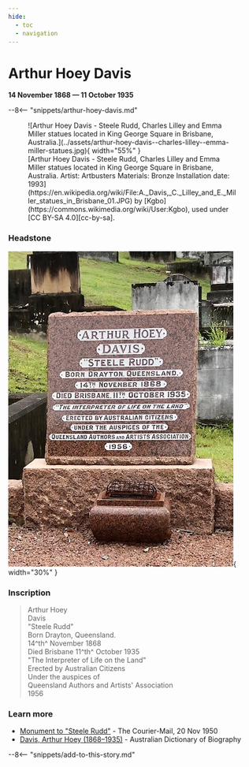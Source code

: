 ```yaml
---
hide:
  - toc
  - navigation 
---
```


# Arthur Hoey Davis

**14 November 1868 — 11 October 1935**


--8<-- "snippets/arthur-hoey-davis.md"

<figure markdown>
  ![Arthur Hoey Davis - Steele Rudd, Charles Lilley and Emma Miller statues located in King George Square in Brisbane, Australia.](../assets/arthur-hoey-davis--charles-lilley--emma-miller-statues.jpg){ width="55%" }
  <figcaption markdown>
  [Arthur Hoey Davis - Steele Rudd, Charles Lilley and Emma Miller statues located in King George Square in Brisbane, Australia. Artist: Artbusters Materials: Bronze Installation date: 1993](https://en.wikipedia.org/wiki/File:A._Davis,_C._Lilley_and_E._Miller_statues_in_Brisbane_01.JPG) by [Kgbo](https://commons.wikimedia.org/wiki/User:Kgbo), used under [CC BY-SA 4.0][cc-by-sa].  
  </figcaption>
</figure>

[cc-by-sa]: https://creativecommons.org/licenses/by-sa/4.0/  "Creative Commons Attribution ShareAlike 4.0 Licence"


### Headstone

![Arthur Hoey Davis headstone](../assets/arthur-hoey-davis-headstone.jpg){ width="30%" }

### Inscription

>Arthur Hoey <br>
>Davis <br>
>"Steele Rudd" <br>
>Born Drayton, Queensland. <br>
>14^th^ November 1868 <br>
>Died Brisbane 11^th^ October 1935 <br>
>"The Interpreter of Life on the Land" <br>
>Erected by Australian Citizens <br>
>Under the auspices of <br>
>Queensland Authors and Artists' Association <br>
>1956 <br>

### Learn more 

- [Monument to "Steele Rudd"](https://trove.nla.gov.au/newspaper/article/50031781) -  The Courier-Mail, 20 Nov 1950
- [Davis, Arthur Hoey (1868–1935)](https://adb.anu.edu.au/biography/davis-arthur-hoey-5911) - Australian Dictionary of Biography

--8<-- "snippets/add-to-this-story.md"